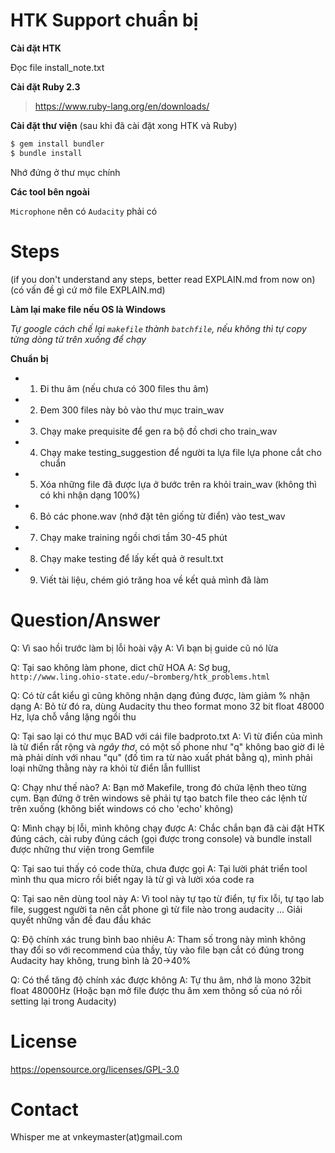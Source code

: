 # HTK Support chuẩn bị

**Cài đặt HTK**

Đọc file install_note.txt

**Cài đặt Ruby 2.3**

> https://www.ruby-lang.org/en/downloads/

**Cài đặt thư viện**
(sau khi đã cài đặt xong HTK và Ruby)

```sh
$ gem install bundler
$ bundle install
```

Nhớ đứng ở thư mục chính

**Các tool bên ngoài**

`Microphone` nên có
`Audacity` phải có

# Steps
(if you don't understand any steps, better read EXPLAIN.md from now on)
(có vấn đề gì cứ mở file EXPLAIN.md)

**Làm lại make file nếu OS là Windows**

_Tự google cách chế lại `makefile` thành `batchfile`, nếu không thì tự copy từng dòng từ trên xuống để chạy_

**Chuẩn bị**

* 1. Đi thu âm (nếu chưa có 300 files thu âm)
* 2. Đem 300 files này bỏ vào thư mục train_wav
* 3. Chạy make prequisite để gen ra bộ đồ chơi cho train_wav
* 4. Chạy make testing_suggestion để người ta lựa file lựa phone cắt cho chuẩn
* 5. Xóa những file đã được lựa ở bước trên ra khỏi train_wav (không thì có khi nhận dạng 100%)
* 6. Bỏ các phone.wav (nhớ đặt tên giống từ điển) vào test_wav
* 7. Chạy make training ngồi chơi tầm 30-45 phút
* 8. Chạy make testing để lấy kết quả ở result.txt
* 9. Viết tài liệu, chém gió trăng hoa về kết quả mình đã làm

# Question/Answer

Q: Vì sao hồi trước làm bị lỗi hoài vậy
A: Vì bạn bị guide cũ nó lừa

Q: Tại sao không làm phone, dict chữ HOA
A: Sợ bug, `http://www.ling.ohio-state.edu/~bromberg/htk_problems.html`

Q: Có từ cắt kiểu gì cũng không nhận dạng đúng được, làm giảm % nhận dạng
A: Bỏ từ đó ra, dùng Audacity thu theo format mono 32 bit float 48000 Hz, lựa chỗ vắng lặng ngồi thu

Q: Tại sao lại có thư mục BAD với cái file badproto.txt
A: Vì từ điển của mình là từ điển rất rộng và *ngây thơ*, có một số phone như "q" không bao giờ đi lẻ mà phải dính với nhau "qu" (đố tìm ra từ nào xuất phát bằng q), mình phải loại những thằng này ra khỏi từ điển lẫn fulllist

Q: Chạy như thế nào?
A: Bạn mở Makefile, trong đó chứa lệnh theo từng cụm. Bạn đứng ở trên windows sẽ phải tự tạo batch file theo các lệnh từ trên xuống (không biết windows có cho 'echo' không)

Q: Mình chạy bị lỗi, mình không chạy được
A: Chắc chắn bạn đã cài đặt HTK đúng cách, cài ruby đúng cách (gọi được trong console) và bundle install được những thư viện trong Gemfile

Q: Tại sao tui thấy có code thừa, chưa được gọi
A: Tại lười phát triển tool mình thu qua micro rồi biết ngay là từ gì và lười xóa code ra

Q: Tại sao nên dùng tool này
A: Vì tool này tự tạo từ điển, tự fix lỗi, tự tạo lab file, suggest người ta nên cắt phone gì từ file nào trong audacity ... Giải quyết những vấn đề đau đầu khác

Q: Độ chính xác trung bình bao nhiêu
A: Tham số trong này mình không thay đổi so với recommend của thầy, tùy vào file bạn cắt có đúng trong Audacity hay không, trung bình là 20->40%

Q: Có thể tăng độ chính xác được không
A: Tự thu âm, nhớ là mono 32bit float 48000Hz (Hoặc bạn mở file được thu âm xem thông số của nó rồi setting lại trong Audacity)

# License

https://opensource.org/licenses/GPL-3.0

# Contact

Whisper me at vnkeymaster(at)gmail.com